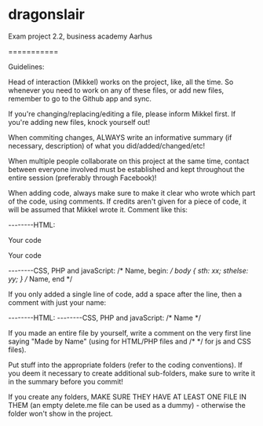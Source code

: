 dragonslair
===========

Exam project 2.2, business academy Aarhus

===========

Guidelines: 

Head of interaction (Mikkel) works on the project, like, all the time. So whenever you need to work on any of these files, or add new files, remember to go to the Github app and sync.

If you're changing/replacing/editing a file, please inform Mikkel first. If you're adding new files, knock yourself out!

When commiting changes, ALWAYS write an informative summary (if necessary, description) of what you did/added/changed/etc!

When multiple people collaborate on this project at the same time, contact between everyone involved must be established and kept throughout the entire session (preferably through Facebook)!

When adding code, always make sure to make it clear who wrote which part of the code, using comments. If credits aren't given for a piece of code, it will be assumed that Mikkel wrote it. Comment like this:

--------HTML:
	<!-- Name, begin: -->
		<p>Your code</P>
		<section>
			<p>Your code</p>
		</section>
	<!-- Name, end -->

--------CSS, PHP and javaScript:
	/* Name, begin: */
	body {
		sth: xx;
		sthelse: yy;
	}
	/* Name, end */

If you only added a single line of code, add a space after the line, then a comment with just your name:

--------HTML: <!-- Name -->
--------CSS, PHP and javaScript: /* Name */

If you made an entire file by yourself, write a comment on the very first line saying "Made by Name" (using <!-- --> for HTML/PHP files and /* */ for js and CSS files).

Put stuff into the appropriate folders (refer to the coding conventions). If you deem it necessary to create additional sub-folders, make sure to write it in the summary before you commit!

If you create any folders, MAKE SURE THEY HAVE AT LEAST ONE FILE IN THEM (an empty delete.me file can be used as a dummy) - otherwise the folder won't show in the project.